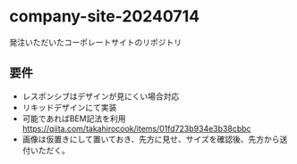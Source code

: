 # company-site-20240714
発注いただいたコーポレートサイトのリポジトリ<br>
## 要件
 - レスポンシブはデザインが見にくい場合対応<br>
 - リキッドデザインにて実装<br>
 - 可能であればBEM記法を利用<br>
 https://qiita.com/takahirocook/items/01fd723b934e3b38cbbc
 - 画像は仮置きにして置いておき、先方に見せ、サイズを確認後、先方から送付いただく。
